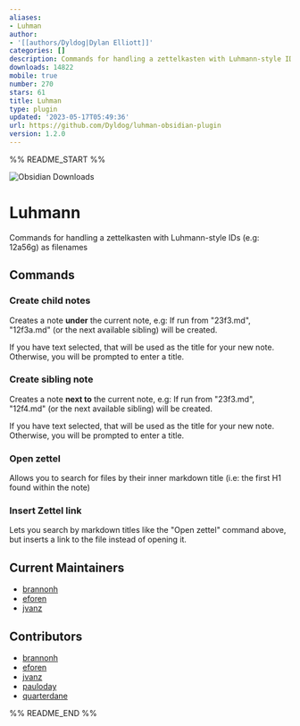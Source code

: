 ```yaml
---
aliases:
- Luhman
author:
- '[[authors/Dyldog|Dylan Elliott]]'
categories: []
description: Commands for handling a zettelkasten with Luhmann-style IDs as filenames
downloads: 14822
mobile: true
number: 270
stars: 61
title: Luhman
type: plugin
updated: '2023-05-17T05:49:36'
url: https://github.com/Dyldog/luhman-obsidian-plugin
version: 1.2.0
---
```


%% README_START %%

![Obsidian Downloads](https://img.shields.io/badge/dynamic/json?logo=obsidian&color=%23483699&label=downloads&query=%24%5B%22luhman%22%5D.downloads&url=https%3A%2F%2Fraw.githubusercontent.com%2Fobsidianmd%2Fobsidian-releases%2Fmaster%2Fcommunity-plugin-stats.json)

# Luhmann

Commands for handling a zettelkasten with Luhmann-style IDs (e.g: 12a56g) as filenames

## Commands

### Create child notes

Creates a note **under** the current note, e.g: If run from "23f3.md", "12f3a.md" (or the next available sibling) will be created. 

If you have text selected, that will be used as the title for your new note. Otherwise, you will be prompted to enter a title.

### Create sibling note

Creates a note **next to** the current note, e.g: If run from "23f3.md", "12f4.md" (or the next available sibling) will be created. 

If you have text selected, that will be used as the title for your new note. Otherwise, you will be prompted to enter a title.

### Open zettel

Allows you to search for files by their inner markdown title (i.e: the first H1 found within the note)

### Insert Zettel link

Lets you search by markdown titles like the "Open zettel" command above, but inserts a link to the file instead of opening it.

## Current Maintainers

- [brannonh](https://github.com/brannonh)
- [eforen](https://github.com/eforen)
- [jvanz](https://github.com/jvanz)

## Contributors

- [brannonh](https://github.com/brannonh)
- [eforen](https://github.com/eforen)
- [jvanz](https://github.com/jvanz)
- [pauloday](https://github.com/pauloday)
- [quarterdane](https://github.com/quarterdane)


%% README_END %%
